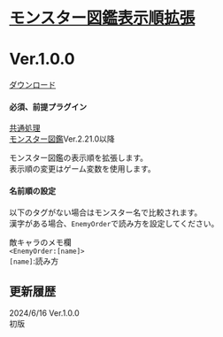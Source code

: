 # [モンスター図鑑表示順拡張](https://raw.githubusercontent.com/nuun888/MZ/master/NUUN_EnemyBookOrderEx.js)  
# Ver.1.0.0
[ダウンロード](https://raw.githubusercontent.com/nuun888/MZ/master/NUUN_EnemyBookOrderEx.js)
#### 必須、前提プラグイン
[共通処理](https://github.com/nuun888/MZ/blob/master/README/Base.md)  
[モンスター図鑑](https://github.com/nuun888/MZ/blob/master/README/EnemyBook.md)Ver.2.21.0以降  

モンスター図鑑の表示順を拡張します。  
表示順の変更はゲーム変数を使用します。  

#### 名前順の設定
以下のタグがない場合はモンスター名で比較されます。  
漢字がある場合、`EnemyOrder`で読み方を設定してください。  

敵キャラのメモ欄  
`<EnemyOrder:[name]>`  
`[name]`:読み方   

## 更新履歴
2024/6/16 Ver.1.0.0  
初版  
